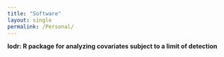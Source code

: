 ```yaml
---
title: "Software"
layout: single
permalink: /Personal/
---
```

**lodr: R package for analyzing covariates subject to a limit of detection** 
